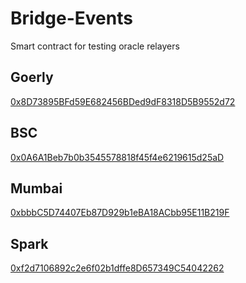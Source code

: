 # Bridge-Events
Smart contract for testing oracle relayers


## Goerly
[0x8D73895BFd59E682456BDed9dF8318D5B9552d72](https://goerli.etherscan.io/address/0x8d73895bfd59e682456bded9df8318d5b9552d72)

## BSC
[0x0A6A1Beb7b0b3545578818f45f4e6219615d25aD](https://testnet.bscscan.com/address/0x0a6a1beb7b0b3545578818f45f4e6219615d25ad)

## Mumbai
[0xbbbC5D74407Eb87D929b1eBA18ACbb95E11B219F](https://mumbai.polygonscan.com/address/0xbbbc5d74407eb87d929b1eba18acbb95e11b219f)

## Spark
[0xf2d7106892c2e6f02b1dffe8D657349C54042262](https://explorer.fusespark.io/address/0xf2d7106892c2e6f02b1dffe8D657349C54042262/transactions#address-tabs)
